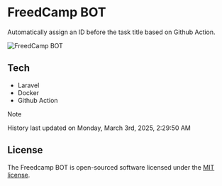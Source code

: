# FreedCamp BOT

Automatically assign an ID before the task title based on Github Action.

![FreedCamp BOT](https://repository-images.githubusercontent.com/737932867/7d34798b-2680-471c-b089-a78a718d3d6a)

## Tech

- Laravel
- Docker
- Github Action

> [!NOTE]  
> History last updated on Monday, March 3rd, 2025, 2:29:50 AM

## License

The Freedcamp BOT is open-sourced software licensed under the [MIT license](https://opensource.org/licenses/MIT).
